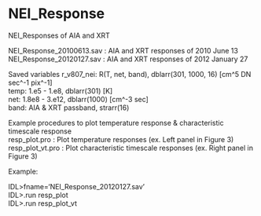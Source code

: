 # NEI_Response
NEI_Responses of AIA and XRT

NEI_Response_20100613.sav : AIA and XRT responses of 2010 June 13 \
NEI_Response_20120127.sav : AIA and XRT responses of 2012 January 27

Saved variables
r_v807_nei: R(T, net, band), dblarr(301, 1000, 16) [cm^5 DN sec^-1 pix^-1] \
temp: 1.e5 - 1.e8, dblarr(301) [K] \
net: 1.8e8 - 3.e12, dblarr(1000) [cm^-3 sec] \
band: AIA & XRT passband, strarr(16) 

Example procedures to plot temperature response & characteristic timescale response \
resp_plot.pro : Plot temperature responses (ex. Left panel in Figure 3) \
resp_plot_vt.pro : Plot characteristic timescale responses (ex. Right panel in Figure 3) 

Example:

IDL>fname=‘NEI_Response_20120127.sav’ \
IDL>.run resp_plot \
IDL>.run resp_plot_vt 
